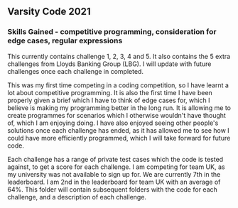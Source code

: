 ## Varsity Code 2021
### Skills Gained - competitive programming, consideration for edge cases, regular expressions

This currently contains challenge 1, 2, 3, 4 and 5. It also contains the 5 extra challenges from Lloyds Banking Group (LBG). I will update with future challenges once each challenge in completed.

This was my first time competing in a coding competition, so I have learnt a lot about competitive programming. It is also the first time I have been properly given a brief which I have to think of edge cases for, which I believe is making my programming better in the long run. It is allowing me to create programmes for scenarios which I otherwise wouldn't have thought of, which I am enjoying doing. I have also enjoyed seeing other people's solutions once each challenge has ended, as it has allowed me to see how I could have more efficiently programmed, which I will take forward for future code.

Each challenge has a range of private test cases which the code is tested against, to get a score for each challenge. I am competing for team UK, as my university was not available to sign up for. We are currently 7th in the leaderboard. I am 2nd in the leaderboard for team UK with an average of 64%. This folder will contain subsequent folders with the code for each challenge, and a description of each challenge. 
